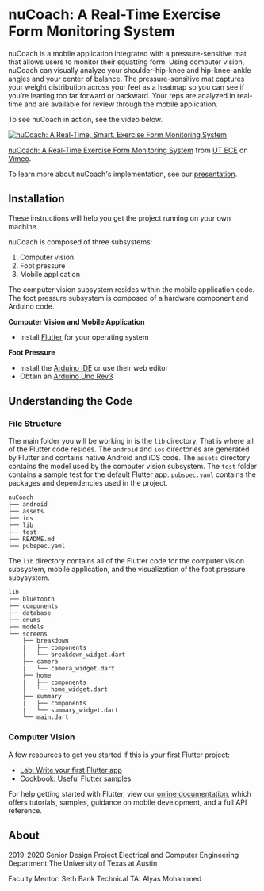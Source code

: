 # nuCoach: A Real-Time Exercise Form Monitoring System

nuCoach is a mobile application integrated with a pressure-sensitive mat that allows users to monitor their squatting form. Using computer vision, nuCoach can visually analyze your shoulder-hip-knee and hip-knee-ankle angles and your center of balance. The pressure-sensitive mat captures your weight distribution across your feet as a heatmap so you can see if you’re leaning too far forward or backward. Your reps are analyzed in real-time and are available for review through the mobile application.

To see nuCoach in action, see the video below.

[![nuCoach: A Real-Time, Smart, Exercise Form Monitoring System](https:\/\/i.vimeocdn.com\/video\/885227294_640.webp)](https://vimeo.com/412734268 "nuCoach: A Real-Time Exercise Form Monitoring System - Click to Watch!")
<p><a href="https://vimeo.com/412734268">nuCoach: A Real-Time Exercise Form Monitoring System</a> from <a href="https://vimeo.com/utece">UT ECE</a> on <a href="https://vimeo.com">Vimeo</a>.</p>

To learn more about nuCoach's implementation, see our [presentation](https://docs.google.com/presentation/d/1ECtIt3qydr45NIeK_fzGUUQA_OOz4YHEB23BXS4QV_0/edit?usp=sharing).

## Installation
These instructions will help you get the project running on your own machine.

nuCoach is composed of three subsystems:
1. Computer vision
2. Foot pressure
3. Mobile application

The computer vision subsystem resides within the mobile application code. The foot pressure subsystem is composed of a hardware component and Arduino code.

**Computer Vision and Mobile Application**
* Install [Flutter](https://flutter.dev/docs/get-started/install) for your operating system

**Foot Pressure**
* Install the [Arduino IDE](https://www.arduino.cc/en/main/software) or use their web editor
* Obtain an [Arduino Uno Rev3](https://store.arduino.cc/usa/arduino-uno-rev3)

## Understanding the Code

### File Structure
The main folder you will be working in is the `lib` directory. That is where all of the Flutter code resides. The `android` and `ios` directories are generated by Flutter and contains native Android and iOS code. The `assets` directory contains the model used by the computer vision subsystem. The `test` folder contains a sample test for the default Flutter app. `pubspec.yaml` contains the packages and dependencies used in the project.

```
nuCoach
├── android
├── assets
├── ios
├── lib
├── test
├── README.md
└── pubspec.yaml
```
The `lib` directory contains all of the Flutter code for the computer vision subsystem, mobile application, and the visualization of the foot pressure subysystem.


```
lib
├── bluetooth
├── components
├── database
├── enums
├── models
└── screens
    ├── breakdown
    |   ├── components
    |   └── breakdown_widget.dart
    ├── camera
    |   └── camera_widget.dart
    ├── home
    |   ├── components
    |   └── home_widget.dart
    ├── summary
    |   ├── components
    |   └── summary_widget.dart
    └── main.dart
``` 

### Computer Vision


A few resources to get you started if this is your first Flutter project:

- [Lab: Write your first Flutter app](https://flutter.dev/docs/get-started/codelab)
- [Cookbook: Useful Flutter samples](https://flutter.dev/docs/cookbook)

For help getting started with Flutter, view our
[online documentation](https://flutter.dev/docs), which offers tutorials,
samples, guidance on mobile development, and a full API reference.


## About
2019-2020 Senior Design Project
Electrical and Computer Engineering Department
The University of Texas at Austin 

Faculty Mentor: Seth Bank
Technical TA: Alyas Mohammed
